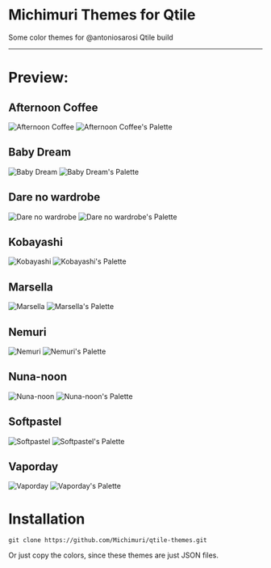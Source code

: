 # Michimuri Themes for Qtile
Some color themes for @antoniosarosi Qtile build
___

# Preview:

## Afternoon Coffee
![Afternoon Coffee](screenshots/afternoon-coffee.png)
![Afternoon Coffee's Palette](screenshots/palettes/afternoon-coffee.png)

## Baby Dream
![Baby Dream](screenshots/baby-dream.png)
![Baby Dream's Palette](screenshots/palettes/baby-dream.png)

## Dare no wardrobe
![Dare no wardrobe](screenshots/dare-no-wardrobe.png)
![Dare no wardrobe's Palette](screenshots/palettes/dare-no-wardrobe.png)

## Kobayashi
![Kobayashi](screenshots/kobayashi.png)
![Kobayashi's Palette](screenshots/palettes/kobayashi.png)

## Marsella
![Marsella](screenshots/marsella.png)
![Marsella's Palette](screenshots/palettes/marsella.png)

## Nemuri
![Nemuri](screenshots/nemuri.png)
![Nemuri's Palette](screenshots/palettes/nemuri.png)

## Nuna-noon
![Nuna-noon](screenshots/nuna-noon.png)
![Nuna-noon's Palette](screenshots/palettes/nuna-noon.png)

## Softpastel
![Softpastel](screenshots/softpastel.png)
![Softpastel's Palette](screenshots/palettes/soft-pastel.png)

## Vaporday
![Vaporday](screenshots/vaporday.png)
![Vaporday's Palette](screenshots/palettes/vaporday.png)

# Installation
`git clone https://github.com/Michimuri/qtile-themes.git`

Or just copy the colors, since these themes are just JSON files.
